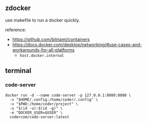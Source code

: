 ## zdocker
use makefile to run a docker quickly.

reference:
 - https://github.com/bitnami/containers
 - https://docs.docker.com/desktop/networking/#use-cases-and-workarounds-for-all-platforms
	- `host.docker.internal`

## terminal
### code-server
```
docker run -d --name code-server -p 127.0.0.1:8080:8080 \
  -v "$HOME/.config:/home/coder/.config" \
  -v "$PWD:/home/coder/project" \
  -u "$(id -u):$(id -g)" \
  -e "DOCKER_USER=$USER" \
  codercom/code-server:latest
```
